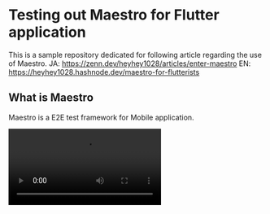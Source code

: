 # Testing out Maestro for Flutter application
This is a sample repository dedicated for following article regarding the use of Maestro.
JA: https://zenn.dev/heyhey1028/articles/enter-maestro
EN: https://heyhey1028.hashnode.dev/maestro-for-flutterists

## What is Maestro
Maestro is a E2E test framework for Mobile application.

<video src="https://github.com/heyhey1028/flutter_maestro_sample/assets/44666053/b8e32281-84c8-4658-ad02-5dfaa3147f20">




